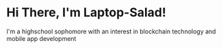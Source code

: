 <!---
Laptop-Salad/Laptop-Salad is a ✨ special ✨ repository because its `README.md` (this file) appears on your GitHub profile.
You can click the Preview link to take a look at your changes.
--->

# Hi There, I'm Laptop-Salad!

I'm a highschool sophomore with an interest in blockchain technology and mobile app development


